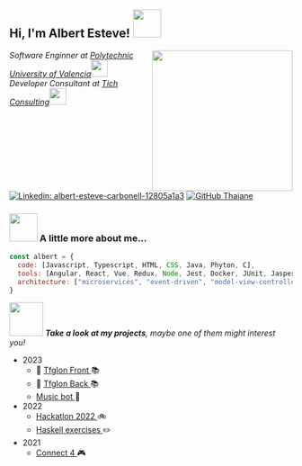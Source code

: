 <h2> Hi, I'm Albert Esteve! <img src="https://media1.giphy.com/media/v1.Y2lkPTc5MGI3NjExMGlxenRhaGJocXBmbmNuYjZ6dnBnMWYyaGx0cGg0cWp3YjhucmRnbiZlcD12MV9pbnRlcm5hbF9naWZfYnlfaWQmY3Q9cw/26Fxy3Iz1ari8oytO/giphy.gif" width="50"></h2> 
<img align='right' src="https://media3.giphy.com/media/v1.Y2lkPTc5MGI3NjExeWVkM3Q0ZHhvazhmZmo1YmMyZjVhajA1Mm04d2tiamg5ZjZ5aWg1NyZlcD12MV9pbnRlcm5hbF9naWZfYnlfaWQmY3Q9Zw/qgQUggAC3Pfv687qPC/giphy.gif" width="250">
<p><em>Software Enginner at <a href="https://www.upv.es/">Polytechnic University of Valencia</a><img src="https://media1.giphy.com/media/v1.Y2lkPTc5MGI3NjExenpseGs5a25pN3hnM2h5MmZlNHh4dWxqNXZheTFhdm9sOWNhcGk4eCZlcD12MV9pbnRlcm5hbF9naWZfYnlfaWQmY3Q9cw/hITynI4fSDBTYqxx1y/giphy.gif" width="30"></br>Developer Consultant at <a href="https://www.tichconsulting.com/">Tich Consulting</a><img src="https://media2.giphy.com/media/v1.Y2lkPTc5MGI3NjExZHA2dm5ud244NXpjYjloZzJ1a2ppbm1hNms5MnBvc3F0bWk0MDludSZlcD12MV9pbnRlcm5hbF9naWZfYnlfaWQmY3Q9cw/QXPqYpSyBIMjBTtBbl/giphy.gif" width="30"> 
</em></p>

[![Linkedin: albert-esteve-carbonell-12805a1a3](https://img.shields.io/badge/-albertesteve-blue?style=flat-square&logo=Linkedin&logoColor=white&link=https://www.linkedin.com/in/albert-esteve-carbonell-12805a1a3/)](https://www.linkedin.com/in/albert-esteve-carbonell-12805a1a3/)
[![GitHub Thaiane](https://img.shields.io/github/followers/aestcar?label=follow&style=social)](https://github.com/aestcar)


### <img src="https://media0.giphy.com/media/v1.Y2lkPTc5MGI3NjExMjhod29mNDE4ZnJlb2J6azVibXpyczdmc2puY3FvbXp3dTVhdnJmcyZlcD12MV9pbnRlcm5hbF9naWZfYnlfaWQmY3Q9cw/xT9IgrL7iyUq6ME75K/giphy.gif" width="50"> A little more about me...  

```javascript
const albert = {
  code: [Javascript, Typescript, HTML, CSS, Java, Phyton, C],
  tools: [Angular, React, Vue, Redux, Node, Jest, Docker, JUnit, JasperReports, Cypress, Selenium],
  architecture: ["microservices", "event-driven", "model-view-controller", "client server architecture"]
}
```

<img src="https://media4.giphy.com/media/v1.Y2lkPTc5MGI3NjExZnFsNTBjbG16Z3VvNXdhNG11ejM4dm5hc2NnN2x5MmFsbWMya3U2YiZlcD12MV9pbnRlcm5hbF9naWZfYnlfaWQmY3Q9cw/J1Qp3RPpEiSZo1ItZj/giphy.gif" width="60"> <em><b>Take a look at my projects</b>, maybe one of them might interest you!</em>

 <ul>
  <li>2023
    <ul>
      <li> 🌟  <a href="https://github.com/aestcar/TFGIon"> TfgIon Front </a> 📚 </li>
      <li> 🌟 <a href="https://github.com/aestcar/TFGIonBack"> TfgIon Back </a> 📚 </li>
      <li> <a href="https://github.com/aestcar/Music-bot"> Music bot </a> 🎵 </li> 
    </ul>
  </li>
  <li>2022
    <ul>
      <li> <a href="https://github.com/aestcar/Hackatlon2022"> Hackatlon 2022 </a> 🚲 </li>
      <li> <a href="https://github.com/aestcar/Conecta4"> Haskell exercises </a> ✏️ </li>
    </ul>
  </li>
  <li>2021
    <ul>
      <li> <a href="https://github.com/aestcar/Conecta4"> Connect 4 </a> 🎮 </li>
    </ul>
  </li>
</ul>
